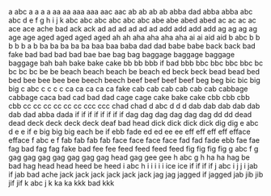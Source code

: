 a abc
a a
a a
aa aa
aaa aaa
aac aac
ab ab
ab ab
abba dad
abba abba
abc abc d e f g h i j k
abc abc
abc abc
abc abc
abe abe
abed abed
ac ac
ac ac
ace ace
ache bad
ack ack
ad ad
ad ad
ad ad
add add
add add
ag ag
ag ag
age age
aged aged
aged aged
ah ah
aha aha
aha aha
ai ai
aid aid
b abc
b b
b b
b a b
ba ba
ba ba ba
baa baa
baba dad dad
babe babe
back back
bad fake
bad bad
bad bad
bae bae
bag bag
baggage baggage
baggage baggage
bah bah
bake bake cake
bb bb
bbb if bad bbb
bbc bbc
bbc bbc
bc bc
bc bc
be be
beach beach
beach be beach ed
beck beck
bead bead
bed bed
bee bee
bee bee
beech beech
beef beef
beef beef
beg beg
bic bic
big big
c abc
c c
c c
ca ca
ca ca
ca fake
cab cab
cab cab
cab cab
cabbage cabbage
caca bad
cad bad dad
cage cage
cake bake cake
cbb cbb
cbb cbb
cc cc
cc cc
cc cc
ccc ccc
chad chad
d abc d
d d
dab dab
dab dab
dab dab
dad abba
dada if if if if if if if if
dag dag
dag dag
dag dag
dd dd
dead dead
deck deck
deck deck
deaf bad head
dick dick
dick dick
dig dig
e abc d e
e if e big big big
each be if
ebb fade
ed ed
ee ee
eff eff
eff eff
efface efface
f abc e f
fab fab
fab fab
face face
face face
fad fad
fade ebb
fae fae
fag bad
fag fag
fake bad
fee fee
feed feed
feed feed
fig fig
fig fig
g abc f g
gag gag
gag gag
gag gag
gag head gag
gee gee
h abc g h
ha ha
hag be bad hag
head head
heed be heed
i abc h i
i i
i i
ice ice
if if if if
j abc i j
j i
jab if jab bad ache
jack jack
jack jack
jack jack
jag jag
jagged if jagged jab
jib jib
jif jif
k abc j k
ka ka
kkk bad kkk
